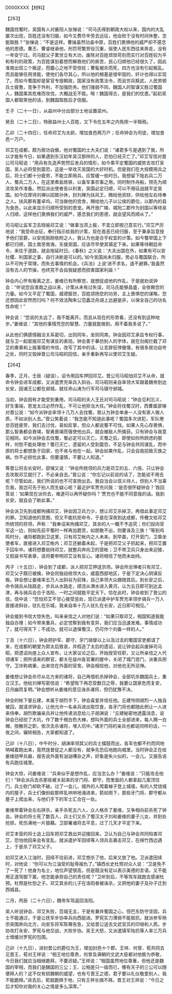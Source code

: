 D000XXXX【材料】



【263】

魏国伐蜀时，吴国有人对襄阳人张悌说：“司马氏得到朝政大权以来，国内的大乱屡次出现，百姓还没有归服，如今又费尽辛劳去远征，他会败于没有时间休整，怎能取胜？”张悌说：“不是这样。曹操虽然功盖中原，百姓们畏惧他的威严却不感念他的恩德。曹丕、曹睿继承他，刑罚苛繁劳役沉重，驱使人民东西往来奔走，没有一年安宁过。司马懿父子累世立有大功，废除对百姓烦琐苛刻而实行对百姓较为平和有利的政策，为百姓谋划着想而解救他们的疾苦，民心归顺他已经很久了。因此淮南出现三个叛逆，而腹心之地不受惊扰；曹髦被杀而死，四方也没有引起叛乱。而且能够任用贤能，使他们各尽其心，所以他的根基是很牢固的，奸计也得以实现了。而如今蜀国却是宦官专擅朝政，国家没有政策法令，而且穷兵黩武，人民劳顿兵士疲惫，竞争于外利，不加强防务。他们强弱不同，魏国人的智谋又胜过蜀国人，魏国乘其危难而攻伐，大概战无不胜。唉！魏国得志，是我们的忧患。”起初吴国人都取笑他的话，到魏国取胜后才信服。

壬子（二十一日），从益州中分出部分土地设置梁州。

癸丑（二十二日），特赦益州士人百姓，又下令在五年之内免除一半租税。

乙卯（二十四日），任命邓艾为太尉，增加食邑两万户；任命钟会为司徒，增加食邑一万户。

邓艾在成都，颇为居功自傲，他对蜀国的士大夫们说：“诸君多亏是遇到了我，所以才能有今日，如果遇到东汉初年吴汉那样的人，恐怕已经灭亡了。”邓艾写信对晋公司马昭说：“用兵有先造声势然后发兵的情形，如今乘平定蜀国的威势去攻打吴国，吴人必将受到震恐，这是一举攻灭吴国的大好时机。但是我们在大规模用兵之后，将士们都十分疲劳，不能立即用兵，应暂缓一些时日。我想留下陇右兵二万人、蜀兵二万人，在这里煮盐炼铁，以备军事农事之用。同时制作舟船，预先为顺流攻吴作准备。然后派出使者告以利害，吴国必定归顺，可以不用征战就平定吴国。如今应厚待刘禅以招致孙休，封刘禅为扶风王，赐给他资财，供给他左右侍奉之人。扶风郡有董卓坞，可当做他的宫舍，赐给他儿子以公侯的爵位，以郡内的县为食邑，以此来显示归顺所受到的恩宠。再开放广陵、城阳二郡作为封国以等待吴人归顺，这样他们畏惧我们的威严，感念我们的恩德，就会望风而顺从了。”



司马昭让监军卫去晓喻邓艾说：“做事当须上报，不宜立即按己意实行。”邓艾严厉地说：“我受命出征，奉行指示给我的计策，现在首恶已经归服，至于秉承旨意授予他们官爵，以安抚刚刚依附之人，我认为也是合乎权宜的计策。如今蜀举国上下都已归顺，国土南至南海，东接吴国，应该尽早使其镇定下来。如果等待朝廷命令，来往于道路，就会拖延时日。《春秋》之义说：‘大夫出国在外，如果有可以安社稷、利国家之事，自行决断是可以的。’如今吴国尚未归服，势必与蜀国联合，所以不可拘于常理，而失去事情的机会。《兵法》上说‘进不求名，退不避罪。’我虽然没有古人的节操，也终究不会自我疑惑而损害国家利益！”



钟会内心怀有叛离之志，姜维已有所察觉，就想促成他的作乱，于是就劝说钟会：“听说您自淮南之战以来，计策从未有过失误，司马氏能够昌盛，全依赖您的力量。如今又平定了蜀国，威德振世，百姓颂扬您的功劳，主上畏惧您的谋略，您还想因此安然而归吗？何不效法陶朱公范蠡泛舟湖上远避是非，以保全自己的功名性命呢！”

钟会说：“您说的太远了，我不能离开。而且从现在的形势看，还没有到这种地步。”姜维说：“其他的事情凭您的智慧、力量就能做到，用不着我多说了。”

从此他们俩感情融洽关系密切，出则同车，坐则同席。钟会因邓艾承旨专权行事，就与卫一起密报邓艾有谋反的表现。钟会善于摹仿别人的字体，就在剑阁拦截了邓艾的奏章和上报事情的书信，改写了其中的话，让言辞狂悖傲慢，有很多居功自夸之处，同时又毁掉晋公司马昭的回信，亲手重新再写以使邓艾生疑。

【264】

春季，正月，壬辰（疑误），诏令用囚车押回邓艾。晋公司马昭怕邓艾不从命，就命令钟会进军成都，又派遣贾充率兵入斜谷。司马昭则亲自率领大军跟着魏帝到达长安，因诸王公都在邺城，就任命山涛为行军司马镇守邺城。



当初，钟会因有才能受到重用，司马昭的夫人王氏对司马昭说：“钟会见利忘义，好生事端，恩宠太过必然作乱，不可让他担当大任。”钟会将伐蜀汉时，西曹属邵悌对晋公说：“如今派钟会率领十几万人去伐蜀，我认为钟会单身一人没有家人做人质，不如派别人去。”晋公笑着说：“我怎能不知道此事呢？蜀国多次进犯，军队倦怠百姓疲劳，我们去讨伐，易如反掌，但众人都说蜀不可伐。如果人先心存畏惧，那么智勇都会衰竭，智勇衰竭而强使他出兵，就会被敌人所擒获。只有钟会与我意见相同，如今派钟会去伐蜀，蜀必定可以灭亡。灭蜀之后，即使如你所顾虑的那样，何愁不能处理他？蜀已灭亡，遗留的人受到震恐，不足与钟会共同谋乱，而中原的将士都想急于回家，也不肯与他在一起。钟会如果作乱，只会自我招致灭族之祸。你不必担忧此事，但要谨慎，不要让人知道。”

等晋公将去长安时，邵悌又说：“钟会所统领的兵力是邓艾的五、六倍，只让钟会去攻取邓艾就行了，不必亲自去。”晋公说：“你忘记以前说的话了，怎能说不用去呢？尽管如此，我们所说的也不可宣扬出去。我自当会以信义待人，但别人不当辜负我，我岂可先于别人而生疑心呢？最近护军贾充问我：‘是否很怀疑钟会？’我回答说：‘如果现在派你去，难道可以再怀疑你吗？’贾充也不能不同意我的话。我到长安，就自会了断此事。”



钟会派卫先到成都拘捕邓艾，钟会因卫兵力少，想让邓艾杀掉卫，再借此事定邓艾的罪。卫知道他的意图，但又不能抗拒命令，于是在深夜到达成都，传檄文给邓艾所统领的将领，声称：“我奉诏来拘捕邓艾，其余的人一概不予追究；你们投向官军这一边，则如先前平蜀时一样再加爵赏，如胆敢不出，则要诛及三族！”等到鸡鸣时分，诸将都跑到卫这里，只有邓艾帐内之人未来。到早晨，打开营门，卫乘坐使者车，直接进入邓艾帐内；邓艾还躺着未起，于是把邓艾父子抓起来，把邓艾置于囚车中。诸将想要劫持邓艾，就整兵奔向卫的营帐；卫不带卫兵只身出来迎接，又假装书写表章，说将要申明邓艾没有反心。诸将相信了他而未劫持。

丙子（十五日），钟会到了成都，派人把邓艾押送京师。钟会所忌惮者只有邓艾，邓艾父子既已被擒，钟会则独自统领大众，威震西部地区，于是下定决心阴谋反叛。钟会想让姜维率五万人出斜谷为前锋，自己率领大众跟随其后。到长安之后，命令骑兵从陆路走，步兵从水路走，顺流从渭水进入黄河，认为五日即可到达孟津，再与骑兵会合于洛阳，一时之间就能平定天下。恰在此时，钟会收到了晋公的信，信中说：“恐怕邓艾不甘心接受惩处，现已派遣中护军贾充率领步骑兵一万人直接进斜谷，驻扎在乐城，我亲自率十万人驻扎在长安，近日即可相见。”

钟会接到书信大惊失色，叫来亲信之人对他们说：“如果只取邓艾，相国知道我能独自办理；如今带来重兵，必定觉察到我有变异，我们应当迅速发难。事情成功了，就可得天下；不成功，就可以退保蜀汉，仍可作个刘备一样的人。”

丁丑（十六日），钟会把护军、郡守、牙门骑督以上以及过去的蜀国官吏都请了来，在成都的朝堂为郭太后致哀，并假造了太后的遗诏，说让钟会起兵废掉司马昭，把遗诏向座上众人宣布，让大家议论之后，开始授官任职，又让所亲信之人代领诸军；把所请来的群官，都关在益州各官署的屋中，关闭了城门宫门，派重兵把守。卫诈称病重，出来住在外面的官舍。钟会相信他，对他也无所忌惮。

姜维想让钟会杀尽从北方来的诸将，自己再借机杀掉钟会，全部坑杀魏国兵士，重立汉王。他给刘禅写密信说：“希望陛下再忍受数日之辱，我要让国家危而复安，日月幽而复明。”钟会想听从姜维的意见诛杀诸将，但仍犹豫不决。



钟会的帐下督丘建，本属于胡烈手下，钟会喜爱并信任他。丘建怜悯胡烈一人独自被囚，就请求钟会，让他允许一名亲兵进出取饮食，各牙门将也都随此例让一人进来侍奉。胡烈欺骗亲兵并让他传递消息给儿子胡渊说：“丘建秘密地透露消息，说钟会已经挖了大坑，作了数千根白色大棒，想叫外面的兵士全部进来，每人赐一白帽，授散将之职，依次击杀诸将，埋入坑中。”诸牙门将的亲兵也都说同样的话，一夜之间，辗转相告，大家都知道了。



己卯（十八日），中午时分，胡渊率领其父的兵士擂鼓而出，各军也都不约而同地呐喊着跑出来，竟然连督促之人都没有，就争先恐后地跑向城里。当时钟会正在给姜维铠甲兵器，报告说外面有汹汹嘈杂之声，好象是失火似的，一会儿，又报告说有兵跑往城里。

钟会大惊，问姜维说：“兵来似乎是想作乱，应当怎么办？”姜维说：“只能攻击他们！”钟会派兵去杀那些被关起来的牙门将、郡守，而里面的人都拿起几案顶住门，兵士砍门却砍不破。过了一会儿，城外的人爬着梯子登上城墙，有的人焚烧城内的屋子，兵士们像蚂蚁那样乱哄哄地涌进来，箭如雨下，那些牙门将、郡守都从屋子上爬出来，与他们手下的军士汇合在一处。

姜维带着钟会左右拼杀，亲手杀死五六人，众人格杀了姜维，又争相向前杀死了钟会。钟会的将士死了数百人，兵士们又杀了蜀汉太子刘和姜维的妻子儿女，并到处抢掠，死伤满地一片狼藉。卫部署诸将去平息，过了几天才平定下来。

邓艾本营的将士追上囚车把邓艾救出并迎接回来。卫认为自己与钟会共同陷害邓艾，恐怕他回来会有变乱，就派遣护军田续等人领兵去袭击邓艾，在绵竹西边遇上，于是杀了邓艾父子。

初邓艾进入江油时，田续不往前进，邓艾想杀了他，后来又放了他。卫派遣田续时，对他说：“你可以为江油受的耻辱报仇了。”镇西长史杜预对众人说：“卫是免不了一死了！他身为名士，地位声望很高，但是既没有足以表示美德的言语，又不能用正道驾御下属，他怎能承担自己的责任呢？”卫听到后，不等驾车就跑去感谢杜预。杜预是杜恕之子。邓艾其余的儿子在洛阳者被诛杀，又把他的妻子及孙子迁到西城县。

二月，丙辰（二十六日），魏帝车驾返回洛阳。

吴人听说钟会、邓艾失败，百城无主，于是有兼并蜀国之心，但巴东防守坚固，兵士不能通过，于是让抚军步协率兵向西挺进。罗宪实力薄弱不能抵抗，就派参军杨宗突围奔向北方，向安东将军陈骞告急，又给晋公送去文武官员的印绶和人质。步协攻打永安，罗宪与他交战，大败步协。吴王大怒，又派遣镇军陆抗等人率三万兵士增缓对罗宪的包围。

己卯（十九日），进封晋公的爵位为王，增加封邑十个郡。王祥、何曾、荀共同去见晋王，荀对王祥说：“相王地位尊贵，何曾及满朝的文武大臣都对他极为恭敬，今日我们就应当相继跪拜，不要迟疑。”王祥说：“相国虽然地位尊重，但他还是魏国的宰相，而我们是魏国的三公；王、公相差只一级而已，哪有天子的三公可以随便拜人的？这不仅有损魏朝的威望，也有亏晋王之德，君子要以礼仪敬爱别人，我不能跪拜。”进去后，荀就跪拜于地，只有王祥长揖不拜。晋王对王祥说：“今日之后才知你对我的关心之情是多么深厚。”



